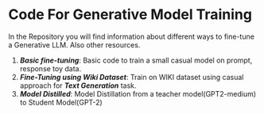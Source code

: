 # Code For Generative Model Training

In the Repository you will find information about different ways to fine-tune a Generative LLM. Also other resources.
1. ***Basic fine-tuning***: Basic code to train a small casual model on prompt, response toy data.
2. ***Fine-Tuning using Wiki Dataset***: Train on WIKI dataset using casual approach for ***Text Generation*** task.
3. ***Model Distilled***: Model Distillation from a teacher model(GPT2-medium) to Student Model(GPT-2)
